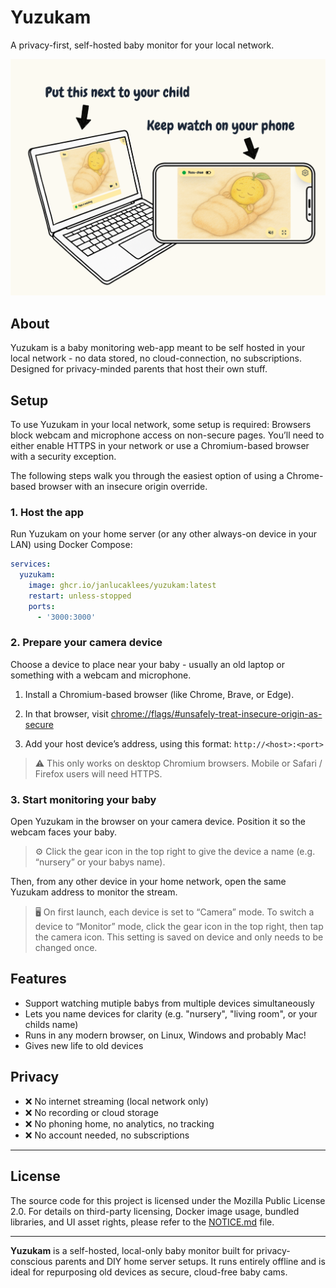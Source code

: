 # Yuzukam

A privacy-first, self-hosted baby monitor for your local network.

<p align="center">
<img src="static/mockup/mockup.png" alt="A mockup illustration showing a laptop and a smartphone side by side. The laptop screen displays a cute baby wrapped in a blanket with a yuzu fruit for a head, labeled 'You' with the text 'Papa is watching' below. The smartphone shows the same baby image, labeled 'Yuzu-chan'. Above the laptop is the text 'Put this next to your child,' and above the phone is the text 'Keep watch on your phone,' with arrows pointing to each device.">
</p>

## About

Yuzukam is a baby monitoring web-app meant to be self hosted in your local network - no data
stored, no cloud-connection, no subscriptions. Designed for privacy-minded parents that host their
own stuff.

## Setup

To use Yuzukam in your local network, some setup is required:
Browsers block webcam and microphone access on non-secure pages.
You’ll need to either enable HTTPS in your network or use a Chromium-based browser with a security
exception.

The following steps walk you through the easiest option of using a Chrome-based browser with an
insecure origin override.

### 1. Host the app

Run Yuzukam on your home server (or any other always-on device in your LAN) using Docker Compose:

```yml
services:
  yuzukam:
    image: ghcr.io/janlucaklees/yuzukam:latest
    restart: unless-stopped
    ports:
      - '3000:3000'
```

### 2. Prepare your camera device

Choose a device to place near your baby - usually an old laptop or something with a webcam and
microphone.

1. Install a Chromium-based browser (like Chrome, Brave, or Edge).

2. In that browser, visit [chrome://flags/#unsafely-treat-insecure-origin-as-secure](chrome://flags/#unsafely-treat-insecure-origin-as-secure)

3. Add your host device’s address, using this format: `http://<host>:<port>`

> ⚠️ This only works on desktop Chromium browsers. Mobile or Safari / Firefox users will need
> HTTPS.

### 3. Start monitoring your baby

Open Yuzukam in the browser on your camera device. Position it so the webcam faces your baby.

> ⚙️ Click the gear icon in the top right to give the device a name (e.g. “nursery” or your babys
> name).

Then, from any other device in your home network, open the same Yuzukam address to monitor the stream.

> 🖥️ On first launch, each device is set to “Camera” mode. To switch a device to “Monitor” mode,
> click the gear icon in the top right, then tap the camera icon. This setting is saved on device and
> only needs to be changed once.

## Features

- Support watching mutiple babys from multiple devices simultaneously
- Lets you name devices for clarity (e.g. "nursery", "living room", or your childs name)
- Runs in any modern browser, on Linux, Windows and probably Mac!
- Gives new life to old devices

## Privacy

- ❌ No internet streaming (local network only)
- ❌ No recording or cloud storage
- ❌ No phoning home, no analytics, no tracking
- ❌ No account needed, no subscriptions

---

## License

The source code for this project is licensed under the Mozilla Public License 2.0.
For details on third-party licensing, Docker image usage, bundled libraries, and UI asset rights,
please refer to the [NOTICE.md](./NOTICE.md) file.

---

**Yuzukam** is a self-hosted, local-only baby monitor built for privacy-conscious parents and DIY home server setups. It runs entirely offline and is ideal for repurposing old devices as secure, cloud-free baby cams.
